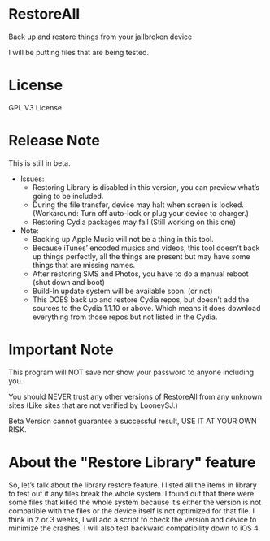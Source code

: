 # RestoreAll

Back up and restore things from your jailbroken device

I will be putting files that are being tested. 

# License

GPL V3 License

# Release Note
This is still in beta.
- Issues:
    - Restoring Library is disabled in this version, you can preview what’s going to be included.
    - During the file transfer, device may halt when screen is locked. (Workaround: Turn off auto-lock or plug your device to charger.)
    - Restoring Cydia packages may fail (Still working on this one)
- Note:
    - Backing up Apple Music will not be a thing in this tool.
    - Because iTunes’ encoded musics and videos, this tool doesn’t back up things perfectly, all the 	things are present but may have some things that are missing names.
    - After restoring SMS and Photos, you have to do a manual reboot (shut down and boot)
	- Build-In update system will be available soon. (or not)
	- This DOES back up and restore Cydia repos, but doesn’t add the sources to the Cydia 1.1.10 or above. Which means it does download everything from those repos but not listed in the Cydia.

# Important Note

This program will NOT save nor show your password to anyone including you.

You should NEVER trust any other versions of RestoreAll from any unknown sites (Like sites that are not verified by LooneySJ.)

Beta Version cannot guarantee a successful result, USE IT AT YOUR OWN RISK.

# About the "Restore Library" feature
So, let’s talk about the library restore feature. I listed all the items in library to test out if any files break the whole system. I found out that there were some files that killed the whole system because it’s either the version is not compatible with the files or the device itself is not optimized for that file. I think in 2 or 3 weeks, I will add a script to check the version and device to minimize the crashes. I will also test backward compatibility down to iOS 4.  
